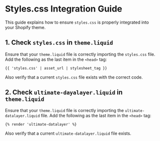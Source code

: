 # Styles.css Integration Guide

This guide explains how to ensure `styles.css` is properly integrated into your Shopify theme.

## 1. Check `styles.css` in `theme.liquid`

Ensure that your `theme.liquid` file is correctly importing the `styles.css` file. Add the following as the last item in the `<head>` tag:

```liquid
{{ 'styles.css' | asset_url | stylesheet_tag }}
```

Also verify that a current `styles.css` file exists with the correct code.

## 2. Check `ultimate-dayalayer.liquid` in `theme.liquid`

Ensure that your `theme.liquid` file is correctly importing the `ultimate-datalayer.liquid` file. Add the following as the last item in the `<head>` tag:

```liquid
{% render 'ultimate-datalayer' %}
```

Also verify that a current `ultimate-datalayer.liquid` file exists.
